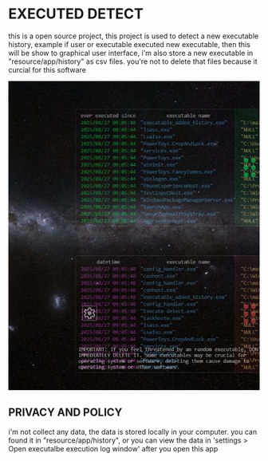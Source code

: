 # **EXECUTED DETECT**
this is a open source project, this project is used to detect a new executable history, example if user or executable executed new executable, then this will be show to graphical user interface, i'm also store a new executable in "resource/app/history" as csv files. you're not to delete that files because it curcial for this software

![images](images/for_readme/first.png "images")

## **PRIVACY AND POLICY**
i'm not collect any data, the data is stored locally in your computer. you can found it in "resource/app/history", or you can view the data in 'settings > Open executalbe execution log window' after you open this app